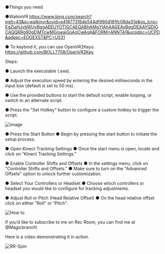 ●Things you need

 ●WalkinVR  https://www.bing.com/search?pglt=43&q=walkinvr&cvid=e41877316de544df990d181fc08da31e&gs_lcrp=EgZjaHJvbWUyBggAEEUYOTIGCAEQABhAMgYIAhAAGEAyBggDEAAYQDIGCAQQRRg90gEIMTcwMGowajGoAgCwAgA&FORM=ANNTA1&ucpdpc=UCPD&adppc=EDGEXST&PC=U531

● To keybind it, you can use OpenVR2Keys. https://github.com/BOLL7708/OpenVR2Key.

Steps:

● Launch the executable (.exe).

● Adjust the execution speed by entering the desired milliseconds in the input box (default is set to 50 ms).

● Use the provided buttons to start the default script, enable looping, or switch to an alternate script.

● Press the "Set Hotkey" button to configure a custom hotkey to trigger the script.

![image](https://github.com/user-attachments/assets/871846fe-1e84-4cf7-aedb-d22e0936f055)






● Press the Start Button
  ● Begin by pressing the start button to initiate the setup process.

● Open Kinect Tracking Settings
  ● Once the start menu is open, locate and click on "Kinect Tracking Settings."

● Enable Controller Shifts and Offsets
  ● In the settings menu, click on "Controller Shifts and Offsets."
  ● Make sure to turn on the "Advanced Offsets" option to unlock further customization.

● Select Your Controllers or Headset
  ● Choose which controllers or headset you would like to configure for tracking adjustments.

● Adjust Roll or Pitch (Head Relative Offset)
  ● On the head relative offset click on either "Roll" or "Pitch".

![How to](https://github.com/user-attachments/assets/679c2ae8-f984-4577-a6e4-ffff17b51f38)

If you’d like to subscribe to me on Rec Room, you can find me at @Magicbranch!




Here is a video demonstrating it in action.


![RR-Spin](https://github.com/user-attachments/assets/63b5c1b4-cb62-4f9e-90fc-70b12b640024)

